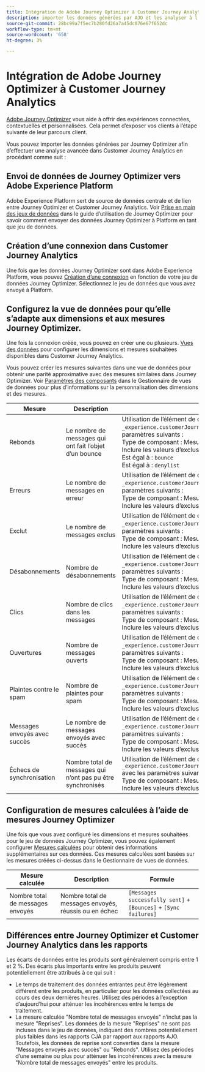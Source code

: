 ```yaml
---
title: Intégration de Adobe Journey Optimizer à Customer Journey Analytics
description: importer les données générées par AJO et les analyser à l’aide d’Analysis Workspace dans CJA ;
source-git-commit: 28bc99a7f5ec7b280fd26a7a45dc076e67f652dc
workflow-type: tm+mt
source-wordcount: '658'
ht-degree: 3%

---
```



# Intégration de Adobe Journey Optimizer à Customer Journey Analytics

[Adobe Journey Optimizer](https://experienceleague.adobe.com/docs/journey-optimizer/using/get-started/get-started.html?lang=fr) vous aide à offrir des expériences connectées, contextuelles et personnalisées. Cela permet d’exposer vos clients à l’étape suivante de leur parcours client.

Vous pouvez importer les données générées par Journey Optimizer afin d’effectuer une analyse avancée dans Customer Journey Analytics en procédant comme suit :

## Envoi de données de Journey Optimizer vers Adobe Experience Platform

Adobe Experience Platform sert de source de données centrale et de lien entre Journey Optimizer et Customer Journey Analytics. Voir [Prise en main des jeux de données](https://experienceleague.adobe.com/docs/journey-optimizer/using/data-management/datasets/get-started-datasets.html) dans le guide d’utilisation de Journey Optimizer pour savoir comment envoyer des données Journey Optimizer à Platform en tant que jeu de données.

## Création d’une connexion dans Customer Journey Analytics

Une fois que les données Journey Optimizer sont dans Adobe Experience Platform, vous pouvez [Création d’une connexion](/help/connections/create-connection.md) en fonction de votre jeu de données Journey Optimizer. Sélectionnez le jeu de données que vous avez envoyé à Platform.

## Configurez la vue de données pour qu’elle s’adapte aux dimensions et aux mesures Journey Optimizer.

Une fois la connexion créée, vous pouvez en créer une ou plusieurs. [Vues des données](/help/data-views/create-dataview.md) pour configurer les dimensions et mesures souhaitées disponibles dans Customer Journey Analytics.

Vous pouvez créer les mesures suivantes dans une vue de données pour obtenir une parité approximative avec des mesures similaires dans Journey Optimizer. Voir [Paramètres des composants](/help/data-views/component-settings/overview.md) dans le Gestionnaire de vues de données pour plus d’informations sur la personnalisation des dimensions et des mesures.

| Mesure | Description | Paramètres de vue des données |
| --- | --- | --- |
| Rebonds | Le nombre de messages qui ont fait l’objet d’un bounce | Utilisation de l’élément de chaîne de schéma `_experience.customerJourneyManagement.messageDeliveryfeedback.feedbackStatus` avec les paramètres suivants :<br>Type de composant : Mesure<br>Inclure les valeurs d’exclusion : Si l’un des critères est satisfait<br>Est égal à : `bounce`<br>Est égal à : `denylist` |
| Erreurs | Le nombre de messages en erreur | Utilisation de l’élément de chaîne de schéma `_experience.customerJourneyManagement.messageDeliveryfeedback.feedbackStatus` avec les paramètres suivants :<br>Type de composant : Mesure<br>Inclure les valeurs d’exclusion : Est égal à `error` |
| Exclut | Le nombre de messages exclus | Utilisation de l’élément de chaîne de schéma `_experience.customerJourneyManagement.messageDeliveryfeedback.feedbackStatus` avec les paramètres suivants :<br>Type de composant : Mesure<br>Inclure les valeurs d’exclusion : Est égal à `exclude` |
| Désabonnements | Nombre de désabonnements | Utilisation de l’élément de chaîne de schéma `_experience.customerJourneyManagement.messageInteraction.interactionType` avec les paramètres suivants :<br>Type de composant : Mesure<br>Inclure les valeurs d’exclusion : Est égal à `unsubscribe` |
| Clics | Nombre de clics dans les messages | Utilisation de l’élément de chaîne de schéma `_experience.customerJourneyManagement.messageInteraction.interactionType` avec les paramètres suivants :<br>Type de composant : Mesure<br>Inclure les valeurs d’exclusion : Est égal à `click` |
| Ouvertures | Nombre de messages ouverts | Utilisation de l’élément de chaîne de schéma `_experience.customerJourneyManagement.messageInteraction.interactionType` avec les paramètres suivants :<br>Type de composant : Mesure<br>Inclure les valeurs d’exclusion : Est égal à `open` |
| Plaintes contre le spam | Nombre de plaintes pour spam | Utilisation de l’élément de chaîne de schéma `_experience.customerJourneyManagement.messageInteraction.interactionType` avec les paramètres suivants :<br>Type de composant : Mesure<br>Inclure les valeurs d’exclusion : Est égal à `spam_complaint` |
| Messages envoyés avec succès | Le nombre de messages envoyés avec succès | Utilisation de l’élément de chaîne de schéma `_experience.customerJourneyManagement.messageDeliveryfeedback.feedbackStatus` avec les paramètres suivants :<br>Type de composant : Mesure<br>Inclure les valeurs d’exclusion : Est égal à `sent` |
| Échecs de synchronisation | Nombre total de messages qui n’ont pas pu être synchronisés | Utilisation de l’élément de chaîne de schéma `_experience.customerJourneyManagement.messageDeliveryfeedback.messageFailure.category` avec les paramètres suivants :<br>Type de composant : Mesure<br>Inclure les valeurs d’exclusion : Est égal à `sync` |

## Configuration de mesures calculées à l’aide de mesures Journey Optimizer

Une fois que vous avez configuré les dimensions et mesures souhaitées pour le jeu de données Journey Optimizer, vous pouvez également configurer [Mesures calculées](/help/components/calc-metrics/calc-metr-overview.md) pour obtenir des informations supplémentaires sur ces données. Ces mesures calculées sont basées sur les mesures créées ci-dessus dans le Gestionnaire de vues de données.

| Mesure calculée | Description | Formule |
| --- | --- | --- |
| Nombre total de messages envoyés | Nombre total de messages envoyés, réussis ou en échec | `[Messages successfully sent]` + `[Bounces]` + `[Sync failures]` |

## Différences entre Journey Optimizer et Customer Journey Analytics dans les rapports

Les écarts de données entre les produits sont généralement compris entre 1 et 2 %. Des écarts plus importants entre les produits peuvent potentiellement être attribués à ce qui suit :

* Le temps de traitement des données entrantes peut être légèrement différent entre les produits, en particulier pour les données collectées au cours des deux dernières heures. Utilisez des périodes à l’exception d’aujourd’hui pour atténuer les incohérences entre le temps de traitement.
* La mesure calculée &quot;Nombre total de messages envoyés&quot; n’inclut pas la mesure &quot;Reprises&quot;. Les données de la mesure &quot;Reprises&quot; ne sont pas incluses dans le jeu de données, indiquant des nombres potentiellement plus faibles dans les rapports CJA par rapport aux rapports AJO. Toutefois, les données de reprise sont converties dans la mesure &quot;Messages envoyés avec succès&quot; ou &quot;Rebonds&quot;. Utilisez des périodes d’une semaine ou plus pour atténuer les incohérences avec la mesure &quot;Nombre total de messages envoyés&quot; entre les produits.
